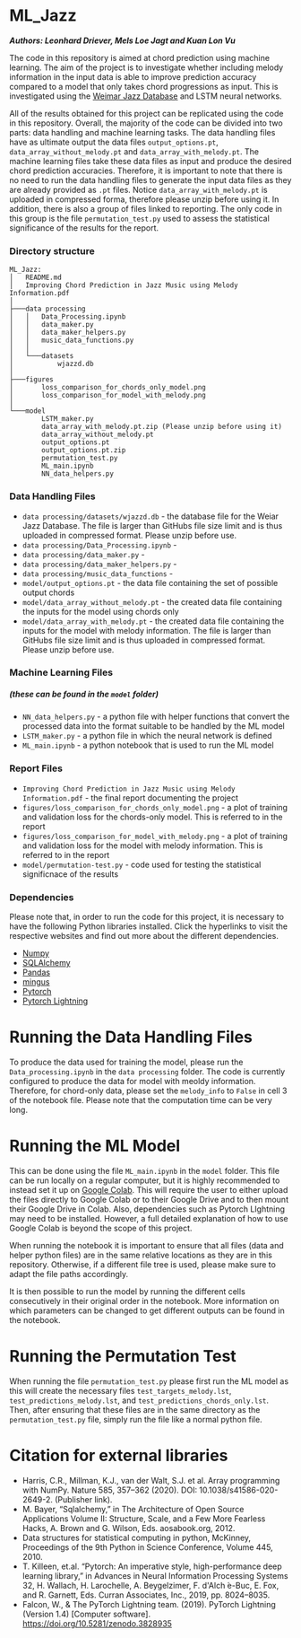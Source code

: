 # ML_Jazz

***Authors: Leonhard Driever, Mels Loe Jagt and Kuan Lon Vu***

The code in this repository is aimed at chord prediction using machine learning. The aim of the project is to investigate whether including melody information in the input data is able to improve prediction accuracy compared to a model that only takes chord progressions as input. This is investigated using the [Weimar Jazz Database](https://jazzomat.hfm-weimar.de/dbformat/dboverview.html) and LSTM neural networks.

All of the results obtained for this project can be replicated using the code in this repository. Overall, the majority of the code can be divided into two parts: data handling and machine learning tasks. The data handling files have as ultimate output the data files `output_options.pt`, `data_array_without_melody.pt` and `data_array_with_melody.pt`. The machine learning files take these data files as input and produce the desired chord prediction accuracies. Therefore, it is important to note that there is no need to run the data handling files to generate the input data files as they are already provided as `.pt` files. Notice `data_array_with_melody.pt` is uploaded in compressed forma, therefore please unzip before using it. In addition, there is also a group of files linked to reporting. The only code in this group is the file `permutation_test.py` used to assess the statistical significance of the results for the report.

### Directory structure
```
ML_Jazz:
│   README.md
│   Improving Chord Prediction in Jazz Music using Melody Information.pdf
│
├───data processing
│   │   Data_Processing.ipynb
│   │   data_maker.py
│   │   data_maker_helpers.py
│   │   music_data_functions.py
│   │
│   └───datasets
│           wjazzd.db
│
├───figures
│       loss_comparison_for_chords_only_model.png
│       loss_comparison_for_model_with_melody.png
│
└───model
        LSTM_maker.py
        data_array_with_melody.pt.zip (Please unzip before using it)
        data_array_without_melody.pt
        output_options.pt
        output_options.pt.zip
        permutation_test.py
        ML_main.ipynb
        NN_data_helpers.py
```

### Data Handling Files
- `data processing/datasets/wjazzd.db` - the database file for the Weiar Jazz Database. The file is larger than GitHubs file size limit and is thus uploaded in compressed format. Please unzip before use.
- `data processing/Data_Processing.ipynb` -
- `data processing/data_maker.py` - 
- `data processing/data_maker_helpers.py` - 
- `data processing/music_data_functions` - 
- `model/output_options.pt` - the data file containing the set of possible output chords
- `model/data_array_without_melody.pt` - the created data file containing the inputs for the model using chords only
- `model/data_array_with_melody.pt` - the created data file containing the inputs for the model with melody information. The file is larger than GitHubs file size limit and is thus uploaded in compressed format. Please unzip before use.

### Machine Learning Files 
##### *(these can be found in the `model` folder)*
- `NN_data_helpers.py` - a python file with helper functions that convert the processed data into the format suitable to be handled by the ML model
- `LSTM_maker.py` - a python file in which the neural network is defined
- `ML_main.ipynb` - a python notebook that is used to run the ML model

### Report Files
- `Improving Chord Prediction in Jazz Music using Melody Information.pdf` - the final report documenting the project
- `figures/loss_comparison_for_chords_only_model.png` - a plot of training and validation loss for the chords-only model. This is referred to in the report
- `figures/loss_comparison_for_model_with_melody.png` - a plot of training and validation loss for the model with melody information. This is referred to in the report
- `model/permutation-test.py` - code used for testing the statistical significnace of the results

### Dependencies
Please note that, in order to run the code for this project, it is necessary to have the following Python libraries installed. Click the hyperlinks to visit the respective websites and find out more about the different dependencies.
- [Numpy](https://numpy.org/)
- [SQLAlchemy](https://www.sqlalchemy.org/)
- [Pandas](https://pandas.pydata.org/)
- [mingus](https://bspaans.github.io/python-mingus/)
- [Pytorch](https://pytorch.org/)
- [Pytorch Lightning](https://www.pytorchlightning.ai/)

# Running the Data Handling Files
To produce the data used for training the model, please run the `Data_processing.ipynb` in the `data processing` folder. The code is currently configured to produce the data for model with meoldy information. Therefore, for chord-only data, please set the `melody_info` to `False` in cell 3 of the notebook file. Please note that the computation time can be very long.

# Running the ML Model
This can be done using the file `ML_main.ipynb` in the `model` folder. This file can be run locally on a regular computer, but it is highly recommended to instead set it up on [Google Colab](https://colab.research.google.com/). This will require the user to either upload the files directly to Google Colab or to their Google Drive and to then mount their Google Drive in Colab. Also, dependencies such as Pytorch LIghtning may need to be installed. However, a full detailed explanation of how to use Google Colab is beyond the scope of this project.

When running the notebook it is important to ensure that all files (data and helper python files) are in the same relative locations as they are in this repository. Otherwise, if a different file tree is used, please make sure to adapt the file paths accordingly.

It is then possible to run the model by running the different cells consecutively in their original order in the notebook. More information on which parameters can be changed to get different outputs can be found in the notebook.

# Running the Permutation Test
When running the file `permutation_test.py` please first run the ML model as this will create the necessary files `test_targets_melody.lst`, `test_predictions_melody.lst`, and `test_predictions_chords_only.lst`. Then, after ensuring that these files are in the same directory as the `permutation_test.py` file, simply run the file like a normal python file.

# Citation for external libraries
- Harris, C.R., Millman, K.J., van der Walt, S.J. et al. Array programming with NumPy. Nature 585, 357–362 (2020). DOI: 10.1038/s41586-020-2649-2. (Publisher link).
- M. Bayer, “Sqlalchemy,” in The Architecture of Open Source Applications Volume II: Structure, Scale, and a Few More Fearless Hacks, A. Brown and G. Wilson, Eds. aosabook.org, 2012.
- Data structures for statistical computing in python, McKinney, Proceedings of the 9th Python in Science Conference, Volume 445, 2010.
- T. Killeen, et.al. “Pytorch: An imperative style, high-performance deep learning library,” in Advances in Neural Information Processing Systems 32, H. Wallach, H. Larochelle, A. Beygelzimer, F. d'Alch ́e-Buc, E. Fox, and R. Garnett, Eds. Curran Associates, Inc., 2019, pp. 8024–8035.
- Falcon, W., & The PyTorch Lightning team. (2019). PyTorch Lightning (Version 1.4) [Computer software]. https://doi.org/10.5281/zenodo.3828935
